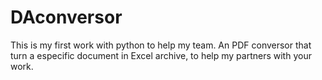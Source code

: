 # DAconversor
This is my first work with python to help my team.
An PDF conversor that turn a especific document in Excel archive, to help my partners with your work.

